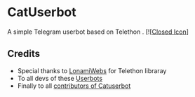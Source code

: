 # CatUserbot
A simple Telegram userbot based on Telethon .
[![[Closed Icon](https://telegra.ph/file/19356857dbf3eb7bbd038.jpg)]



## Credits
   - Special thanks to [LonamiWebs](https://github.com/LonamiWebs/Telethon/) for Telethon libraray
   - To all devs of these [Userbots](https://github.com/sandy1709/catuserbot/tree/bugs#inspiration)
   - Finally to all [contributors of Catuserbot](https://github.com/sandy1709/catuserbot/graphs/contributors)
